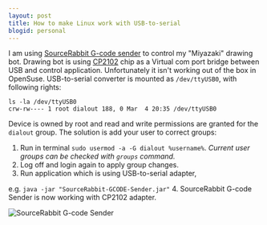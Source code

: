 ```yaml
---
layout: post
title: How to make Linux work with USB-to-serial
blogid: personal
---
```


I am using [SourceRabbit G-code sender](https://www.sourcerabbit.com/) to control my "Miyazaki" drawing bot.
Drawing bot is using [CP2102](https://www.silabs.com/products/interface/usb-bridges/classic-usb-bridges/device.cp2102) chip as a Virtual com port bridge between USB and control application.
Unfortunately it isn't working out of the box in OpenSuse. 
USB-to-serial converter is mounted as `/dev/ttyUSB0`, with following rights:

```
ls -la /dev/ttyUSB0
crw-rw---- 1 root dialout 188, 0 Mar  4 20:35 /dev/ttyUSB0
```
Device is owned by root and read and write permissions are granted for the `dialout` group.
The solution is add your user to correct groups:
1. Run in terminal `sudo usermod -a -G dialout %username%`.
*Current user groups can be checked with `groups` command.*
2. Log off and login again to apply group changes. 
3. Run application which is using USB-to-serial adapter,

e.g. `java -jar "SourceRabbit-GCODE-Sender.jar"`
4. SourceRabbit G-code Sender is now working with CP2102 adapter.

![SourceRabbit G-code Sender]({{"/images/img/04-03-2018/SourceRabbit-G-code-Sender.png"|absolute_url}})
